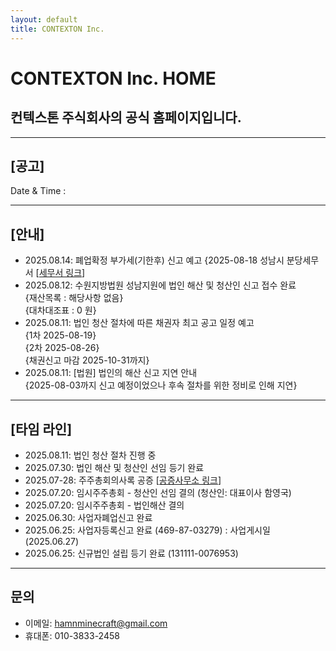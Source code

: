 ```yaml
---
layout: default
title: CONTEXTON Inc.
---
```


# CONTEXTON Inc. HOME

## 컨텍스톤 주식회사의 공식 홈페이지입니다.

---

## **[공고]**

Date & Time :
<span id="datetime"></span>
<script src="/datetime.js"></script>

---

## [안내]

  - 2025.08.14: 폐업확정 부가세(기한후) 신고 예고
      {2025-08-18 성남시 분당세무서 [[세무서 링크](https://j.nts.go.kr/bundang/main.do)]
  - 2025.08.12: 수원지방법원 성남지원에 법인 해산 및 청산인 신고 접수 완료<br>
      {재산목록 : 해당사항 없음}<br>
      {대차대조표 :  0 원}
  - 2025.08.11: 법인 청산 절차에 따른 채권자 최고 공고 일정 예고<br>
      {1차 2025-08-19}<br>
      {2차 2025-08-26}<br>
      {채권신고 마감 2025-10-31까지}
  - 2025.08.11: [법원] 법인의 해산 신고 지연 안내<br>
      {2025-08-03까지 신고 예정이었으나 후속 절차를 위한 정비로 인해 지연}

---

## [타임 라인]

  - 2025.08.11: 법인 청산 절차 진행 중
  - 2025.07.30: 법인 해산 및 청산인 선임 등기 완료
  - 2025.07-28: 주주총회의사록 공증 [[공증사무소 링크](https://www.k-notary.com)]
  - 2025.07.20: 임시주주총회 - 청산인 선임 결의 (청산인: 대표이사 함영국)
  - 2025.07.20: 임시주주총회 - 법인해산 결의
  - 2025.06.30: 사업자폐업신고 완료
  - 2025.06.25: 사업자등록신고 완료 (469-87-03279) : 사업게시일 (2025.06.27)
  - 2025.06.25: 신규법인 설립 등기 완료 (131111-0076953)

---

## 문의

  - 이메일: hamnminecraft@gmail.com
  - 휴대폰: 010-3833-2458
